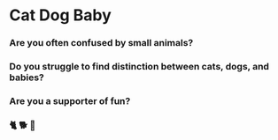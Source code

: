 # Cat Dog Baby

### Are you often confused by small animals?
### Do you struggle to find distinction between cats, dogs, and babies?
### Are you a supporter of fun?

### 🐈 🐕 🍼
